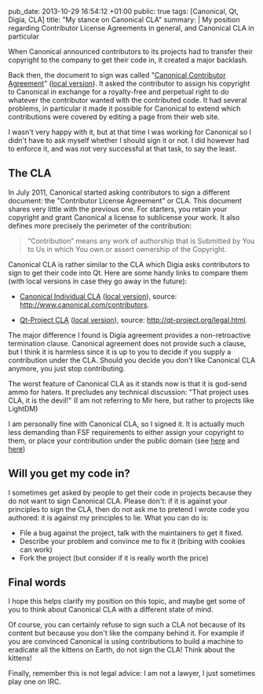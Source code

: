pub_date: 2013-10-29 16:54:12 +01:00
public: true
tags: [Canonical, Qt, Digia, CLA]
title: "My stance on Canonical CLA"
summary: |
    My position regarding Contributor License Agreements in general, and
    Canonical CLA in particular

When Canonical announced contributors to its projects had to transfer their
copyright to the company to get their code in, it created a major backlash.

Back then, the document to sign was called "[Canonical Contributor
Agreement][cca-page]" ([local version][cca]). It asked the contributor to assign
his copyright to Canonical in exchange for a royalty-free and perpetual right to
do whatever the contributor wanted with the contributed code. It had several
problems, in particular it made it possible for Canonical to extend which
contributions were covered by editing a page from their web site.

[cca-page]: https://web.archive.org/web/20110708114351/http://www.canonical.com/contributors
[cca]: Canonical%20Contributor%20Agreement%2C%20ver%202.5.pdf

I wasn't very happy with it, but at that time I was working for Canonical so I
didn't have to ask myself whether I should sign it or not. I did however had to
enforce it, and was not very successful at that task, to say the least.

## The CLA

In July 2011, Canonical started asking contributors to sign a different
document: the "Contributor License Agreement" or CLA. This document shares very
little with the previous one. For starters, you retain your copyright and grant
Canonical a license to sublicense your work. It also defines more precisely the
perimeter of the contribution:

> “Contribution” means any work of authorship that is Submitted by You to Us in
> which You own or assert ownership of the Copyright.

[before]: https://web.archive.org/web/20110708114351/http://www.canonical.com/contributors
[after]: https://web.archive.org/web/20110725185209/http://www.canonical.com/contributors

Canonical CLA is rather similar to the CLA which Digia asks contributors to sign
to get their code into Qt. Here are some handy links to compare them (with local
versions in case they go away in the future):

- [Canonical Individual CLA][canonical-cla] ([local version][canonical-cla-local]),
  source: <http://www.canonical.com/contributors>.

- [Qt-Project CLA][qt-cla] ([local version][qt-cla-local]),
  source: <http://qt-project.org/legal.html>.

[canonical-cla]: http://www.canonical.com/sites/default/files/active/images/Canonical-HA-CLA-ANY-I.pdf
[canonical-cla-local]: Canonical-HA-CLA-ANY-I.pdf
[qt-cla]: http://qt-project.org/legal/QtContributionLicenseAgreement.pdf
[qt-cla-local]: QtContributionLicenseAgreement.pdf

The major difference I found is Digia agreement provides a non-retroactive
termination clause. Canonical agreement does not provide such a clause, but I
think it is harmless since it is up to you to decide if you supply a
contribution under the CLA. Should you decide you don't like Canonical CLA
anymore, you just stop contributing.

The worst feature of Canonical CLA as it stands now is that it is god-send ammo
for haters. It precludes any technical discussion: "That project uses CLA, it is
the devil!" (I am not referring to Mir here, but rather to projects like LightDM)

I am personally fine with Canonical CLA, so I signed it. It is actually much
less demanding than FSF requirements to either assign your copyright to them, or
place your contribution under the public domain (see [here][fsf1] and [here][fsf2])

[fsf1]: https://www.gnu.org/licenses/why-assign.en.html
[fsf2]: http://www.gnu.org/prep/maintain/maintain.html#Legal-Matters

## Will you get my code in?

I sometimes get asked by people to get their code in projects because they do
not want to sign Canonical CLA. Please don't: if it is against your principles
to sign the CLA, then do not ask me to pretend I wrote code you authored: it is
against my principles to lie. What you can do is:

- File a bug against the project, talk with the maintainers to get it fixed.
- Describe your problem and convince me to fix it (bribing with cookies can
  work)
- Fork the project (but consider if it is really worth the price)

## Final words

I hope this helps clarify my position on this topic, and maybe get some of you
to think about Canonical CLA with a different state of mind.

Of course, you can certainly refuse to sign such a CLA not because of its
content but because you don't like the company behind it. For example if you are
convinced Canonical is using contributions to build a machine to eradicate all
the kittens on Earth, do not sign the CLA! Think about the kittens!

Finally, remember this is not legal advice: I am not a lawyer, I just sometimes
play one on IRC.
